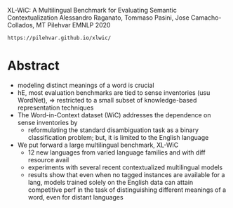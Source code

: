 XL-WiC: A Multilingual Benchmark for Evaluating Semantic Contextualization
Alessandro Raganato, Tommaso Pasini, Jose Camacho-Collados, MT Pilehvar
EMNLP 2020

    https://pilehvar.github.io/xlwic/

# Abstract

* modeling distinct meanings of a word is crucial
* hE, most evaluation benchmarks are tied to sense inventories (usu WordNet),
  => restricted to a small subset of knowledge-based representation techniques
* The Word-in-Context dataset (WiC) addresses the dependence on sense
  inventories by
  * reformulating the standard disambiguation task as a binary classification
    problem; but, it is limited to the English language
* We put forward a large multilingual benchmark, XL-WiC
  * 12 new languages from varied language families and with diff resource avail
  * experiments with several recent contextualized multilingual models
  * results show that even when no tagged instances are available for a lang,
    models trained solely on the English data can attain competitive perf in
    the task of distinguishing different meanings of a word,
    even for distant languages
